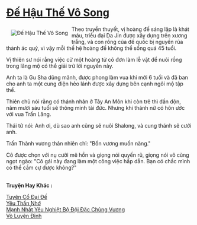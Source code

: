 <a href="https://truyenwiki.net/de-hau-the-vo-song.36188/" title="Đế Hậu Thế Vô Song"><h1>Đế Hậu Thế Vô Song</h1></a><div style="display:table"><img align="right" style="float: left; padding: 10px;" src="https://truyenwiki.net/a/img/str/src/36188.jpg" alt="Đế Hậu Thế Vô Song">Theo truyền thuyết, vị hoàng đế sáng lập là khát máu, triều đại Da Jin được xây dựng trên xương trắng, và con rồng của đế quốc bị nguyền rủa thành ác quỷ, vì vậy mỗi thế hệ hoàng đế không thể sống quá 45 tuổi.<p></p> Vị thiên sư nói rằng việc cử một hoàng tử cô đơn làm lễ vật để nuôi rồng trong lăng mộ có thể giải trừ lời nguyền này.<p></p> Anh ta là Gu Sha dũng mãnh, được phong làm vua khi mới 6 tuổi và đã ban cho anh ta một cung điện hẻo lánh được xây dựng bên cạnh ngôi mộ tập thể.<p></p> Thiên chủ nói rằng có thánh nhân ở Tây An Môn khi còn trẻ thì đần độn, năm mười sáu tuổi sẽ thông minh tài đức. Nhưng khi thánh nữ có hôn ước với vua Trấn Lăng.<p></p> Thái tử nói: Anh ơi, dù sao anh cũng sẽ nuôi Shalong, và cung thánh sẽ cưới anh.<p></p> Trấn Thành vương thản nhiên chỉ: "Bổn vương muốn nàng."<p></p> Cô được chọn với nụ cười mê hồn và giọng nói quyến rũ, giọng nói vô cùng ngọt ngào: "Cô gái này đang làm một công việc hấp dẫn. Bạn có chắc mình có thể cầm cự được không?"</div><p><br><b>Truyện Hay Khác :</b></p><a href="https://truyenwiki.net/tuyen-co-dai-de.35834/" alt="Tuyên Cổ Đại Đế">Tuyên Cổ Đại Đế</a><br/><a href="https://github.com/nownovels/wikidich/tree/master/truyenhay/36738" alt="Yêu Thần Nhớ">Yêu Thần Nhớ</a><br/><a href="https://github.com/nownovels/wikidich/tree/master/truyenhay/36068" alt="Mạnh Nhất Yêu Nghiệt Bộ Đội Đặc Chủng Vương">Mạnh Nhất Yêu Nghiệt Bộ Đội Đặc Chủng Vương</a><br/><a href="https://sangtacviet.wordpress.com/2020/10/22/vo-luyen-dinh/" alt="Võ Luyện Đỉnh">Võ Luyện Đỉnh</a><br/>